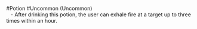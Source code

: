 #Potion #Uncommon
(Uncommon)  
   - After drinking this potion, the user can exhale fire at a target up to three times within an hour.  